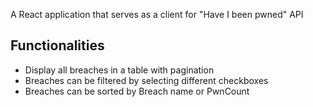 A React application that serves as a client for "Have I been pwned" API

## Functionalities
- Display all breaches in a table with pagination
- Breaches can be filtered by selecting different checkboxes
- Breaches can be sorted by Breach name or PwnCount

